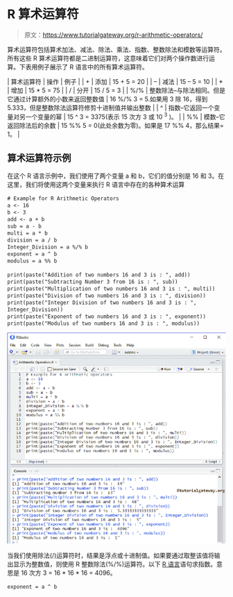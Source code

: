 # R 算术运算符

> 原文：<https://www.tutorialgateway.org/r-arithmetic-operators/>

算术运算符包括算术加法、减法、除法、乘法、指数、整数除法和模数等运算符。所有这些 R 算术运算符都是二进制运算符，这意味着它们对两个操作数进行运算。下表用例子展示了 R 语言中的所有算术运算符。

| 算术运算符 | 操作 | 例子 |
| + | 添加 | 15 + 5 = 20 |
| – | 减法 | 15 – 5 = 10 |
| * | 增加 | 15 * 5 = 75 |
| / | 分开 | 15 / 5 = 3 |
| %/% | 整数除法–与除法相同。但是它通过计算额外的小数来返回整数值 | 16 %/% 3 = 5.如果用 3 除 16，得到 5.333，但是整数除法运算符修剪十进制值并输出整数 |
| ^ | 指数–它返回一个变量对另一个变量的幂 | 15 ^ 3 = 3375(表示 15 次方 3 或 10 <sup>3</sup> )。 |
| %% | 模数–它返回除法后的余数 | 15 %% 5 = 0(此处余数为零)。如果是 17 %% 4，那么结果= 1。 |

## 算术运算符示例

在这个 R 语言示例中，我们使用了两个变量 a 和 b，它们的值分别是 16 和 3。在这里，我们将使用这两个变量来执行 R 语言中存在的各种算术运算

```
# Example for R Arithmetic Operators
a <- 16
b <- 3
add <- a + b
sub = a - b
multi = a * b
division = a / b
Integer_Division = a %/% b
exponent = a ^ b
modulus = a %% b

print(paste("Addition of two numbers 16 and 3 is : ", add))
print(paste("Subtracting Number 3 from 16 is : ", sub))
print(paste("Multiplication of two numbers 16 and 3 is : ", multi))
print(paste("Division of two numbers 16 and 3 is : ", division))
print(paste("Integer Division of two numbers 16 and 3 is : ", Integer_Division))
print(paste("Exponent of two numbers 16 and 3 is : ", exponent))
print(paste("Modulus of two numbers 16 and 3 is : ", modulus))
```

![R Arithmetic Operators 1](img/316f88b5b252ed555be848ad59b235f9.png)

当我们使用除法(/)运算符时，结果是浮点或十进制值。如果要通过取整该值将输出显示为整数值，则使用 R 整数除法(%/%)运算符。以下 [R 语言](https://www.tutorialgateway.org/r-programming/)语句求指数。意思是 16 次方 3 = 16 * 16 * 16 = 4096。

```
exponent = a ^ b
```